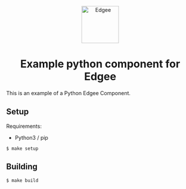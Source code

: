 <div align="center">
<p align="center">
  <a href="https://www.edgee.cloud">
    <picture>
      <source media="(prefers-color-scheme: dark)" srcset="https://cdn.edgee.cloud/img/component-dark.svg">
      <img src="https://cdn.edgee.cloud/img/component.svg" height="100" alt="Edgee">
    </picture>
  </a>
</p>
</div>

<h1 align="center">Example python component for Edgee</h1>

This is an example of a Python Edgee Component.

## Setup
Requirements:
- Python3 / pip

```shell
$ make setup
```
## Building

```shell
$ make build
```
